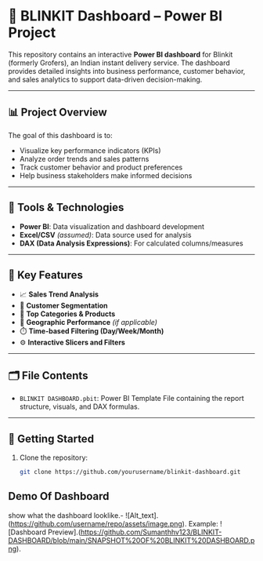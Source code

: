 # 🛒 BLINKIT Dashboard – Power BI Project

This repository contains an interactive **Power BI dashboard** for Blinkit (formerly Grofers), an Indian instant delivery service. The dashboard provides detailed insights into business performance, customer behavior, and sales analytics to support data-driven decision-making.

---

## 📊 Project Overview

The goal of this dashboard is to:
- Visualize key performance indicators (KPIs)
- Analyze order trends and sales patterns
- Track customer behavior and product preferences
- Help business stakeholders make informed decisions

---

## 🧰 Tools & Technologies

- **Power BI**: Data visualization and dashboard development
- **Excel/CSV** *(assumed)*: Data source used for analysis
- **DAX (Data Analysis Expressions)**: For calculated columns/measures

---

## 📌 Key Features

- 📈 **Sales Trend Analysis**  
- 👥 **Customer Segmentation**  
- 🏬 **Top Categories & Products**  
- 📍 **Geographic Performance** *(if applicable)*  
- ⏱️ **Time-based Filtering (Day/Week/Month)**  
- ⚙️ **Interactive Slicers and Filters**

---

## 🗂️ File Contents

- `BLINKIT DASHBOARD.pbit`: Power BI Template File containing the report structure, visuals, and DAX formulas.

---

## 🚀 Getting Started

1. Clone the repository:
   ```bash
   git clone https://github.com/yourusername/blinkit-dashboard.git

## Demo Of Dashboard
show what the dashboard looklike.- ![Alt_text].(https://github.com/username/repo/assets/image.png).
Example: ![Dashboard Preview].(https://github.com/Sumanthhv123/BLINKIT-DASHBOARD/blob/main/SNAPSHOT%20OF%20BLINKIT%20DASHBOARD.png).
